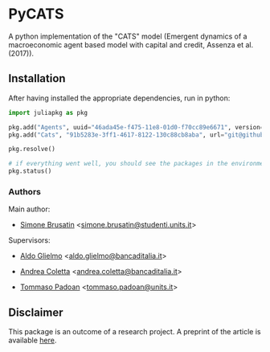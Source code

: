 # PyCATS

A python implementation of the "CATS" model (Emergent dynamics of a macroeconomic agent based model with capital and credit, Assenza et al. (2017)).


## Installation

After having installed the appropriate dependencies, run in python:

```python
import juliapkg as pkg

pkg.add("Agents", uuid="46ada45e-f475-11e8-01d0-f70cc89e6671", version=5.17)
pkg.add("Cats", "91b5283e-3ff1-4617-8122-130c88cb8aba", url="git@github.com:bancaditalia/Cats.jl.git")

pkg.resolve()

# if everything went well, you should see the packages in the environment by running
pkg.status()
```

### Authors

Main author:

- [Simone Brusatin](https://github.com/Brusa99) <[simone.brusatin@studenti.units.it](mailto:simone.brusatin@studenti.units.it)>

Supervisors:

- [Aldo Glielmo](https://github.com/AldoGl) <[aldo.glielmo@bancaditalia.it](mailto:aldo.glielmo@bancaditalia.it)>

- [Andrea Coletta](https://github.com/Andrea94c) <[andrea.coletta@bancaditalia.it](mailto:andrea.coletta@bancaditalia.it)>

- [Tommaso Padoan](https://github.com/tpadoan) <[tommaso.padoan@units.it](mailto:tommaso.padoan@units.it)>


## Disclaimer

This package is an outcome of a research project.
A preprint of the article is available [here](https://arxiv.org/abs/2405.02161).
